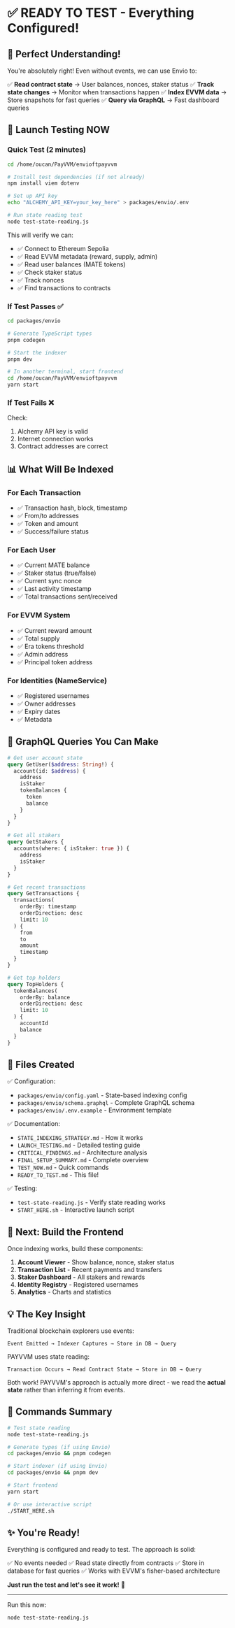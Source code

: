 # ✅ READY TO TEST - Everything Configured!

## 🎉 Perfect Understanding!

You're absolutely right! Even without events, we can use Envio to:

✅ **Read contract state** → User balances, nonces, staker status
✅ **Track state changes** → Monitor when transactions happen
✅ **Index EVVM data** → Store snapshots for fast queries
✅ **Query via GraphQL** → Fast dashboard queries

## 🚀 Launch Testing NOW

### Quick Test (2 minutes)

```bash
cd /home/oucan/PayVVM/envioftpayvvm

# Install test dependencies (if not already)
npm install viem dotenv

# Set up API key
echo "ALCHEMY_API_KEY=your_key_here" > packages/envio/.env

# Run state reading test
node test-state-reading.js
```

This will verify we can:
- ✅ Connect to Ethereum Sepolia
- ✅ Read EVVM metadata (reward, supply, admin)
- ✅ Read user balances (MATE tokens)
- ✅ Check staker status
- ✅ Track nonces
- ✅ Find transactions to contracts

### If Test Passes ✅

```bash
cd packages/envio

# Generate TypeScript types
pnpm codegen

# Start the indexer
pnpm dev

# In another terminal, start frontend
cd /home/oucan/PayVVM/envioftpayvvm
yarn start
```

### If Test Fails ❌

Check:
1. Alchemy API key is valid
2. Internet connection works
3. Contract addresses are correct

## 📊 What Will Be Indexed

### For Each Transaction
- ✅ Transaction hash, block, timestamp
- ✅ From/to addresses
- ✅ Token and amount
- ✅ Success/failure status

### For Each User
- ✅ Current MATE balance
- ✅ Staker status (true/false)
- ✅ Current sync nonce
- ✅ Last activity timestamp
- ✅ Total transactions sent/received

### For EVVM System
- ✅ Current reward amount
- ✅ Total supply
- ✅ Era tokens threshold
- ✅ Admin address
- ✅ Principal token address

### For Identities (NameService)
- ✅ Registered usernames
- ✅ Owner addresses
- ✅ Expiry dates
- ✅ Metadata

## 🎯 GraphQL Queries You Can Make

```graphql
# Get user account state
query GetUser($address: String!) {
  account(id: $address) {
    address
    isStaker
    tokenBalances {
      token
      balance
    }
  }
}

# Get all stakers
query GetStakers {
  accounts(where: { isStaker: true }) {
    address
    isStaker
  }
}

# Get recent transactions
query GetTransactions {
  transactions(
    orderBy: timestamp
    orderDirection: desc
    limit: 10
  ) {
    from
    to
    amount
    timestamp
  }
}

# Get top holders
query TopHolders {
  tokenBalances(
    orderBy: balance
    orderDirection: desc
    limit: 10
  ) {
    accountId
    balance
  }
}
```

## 📁 Files Created

✅ Configuration:
- `packages/envio/config.yaml` - State-based indexing config
- `packages/envio/schema.graphql` - Complete GraphQL schema
- `packages/envio/.env.example` - Environment template

✅ Documentation:
- `STATE_INDEXING_STRATEGY.md` - How it works
- `LAUNCH_TESTING.md` - Detailed testing guide
- `CRITICAL_FINDINGS.md` - Architecture analysis
- `FINAL_SETUP_SUMMARY.md` - Complete overview
- `TEST_NOW.md` - Quick commands
- `READY_TO_TEST.md` - This file!

✅ Testing:
- `test-state-reading.js` - Verify state reading works
- `START_HERE.sh` - Interactive launch script

## 🎨 Next: Build the Frontend

Once indexing works, build these components:

1. **Account Viewer** - Show balance, nonce, staker status
2. **Transaction List** - Recent payments and transfers  
3. **Staker Dashboard** - All stakers and rewards
4. **Identity Registry** - Registered usernames
5. **Analytics** - Charts and statistics

## 💡 The Key Insight

Traditional blockchain explorers use events:
```
Event Emitted → Indexer Captures → Store in DB → Query
```

PAYVVM uses state reading:
```
Transaction Occurs → Read Contract State → Store in DB → Query
```

Both work! PAYVVM's approach is actually more direct - we read the **actual state** rather than inferring it from events.

## 🚀 Commands Summary

```bash
# Test state reading
node test-state-reading.js

# Generate types (if using Envio)
cd packages/envio && pnpm codegen

# Start indexer (if using Envio)
cd packages/envio && pnpm dev

# Start frontend
yarn start

# Or use interactive script
./START_HERE.sh
```

## ✨ You're Ready!

Everything is configured and ready to test. The approach is solid:

✅ No events needed
✅ Read state directly from contracts
✅ Store in database for fast queries
✅ Works with EVVM's fisher-based architecture

**Just run the test and let's see it work!** 🎉

---

Run this now:
```bash
node test-state-reading.js
```
